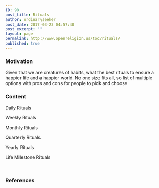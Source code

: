 ```yaml
---
ID: 98
post_title: Rituals
author: ordinaryseeker
post_date: 2017-03-23 04:57:40
post_excerpt: ""
layout: page
permalink: http://www.openreligion.us/toc/rituals/
published: true
---
```

<h3>Motivation</h3>
Given that we are creatures of habits, what the best rituals to ensure a happier life and a happier world. No one size fits all, so list of multiple options with pros and cons for people to pick and choose
<h3>Content</h3>
Daily Rituals

Weekly Rituals

Monthly Rituals

Quarterly Rituals

Yearly Rituals

Life Milestone Rituals

&nbsp;
<h3>References</h3>
&nbsp;